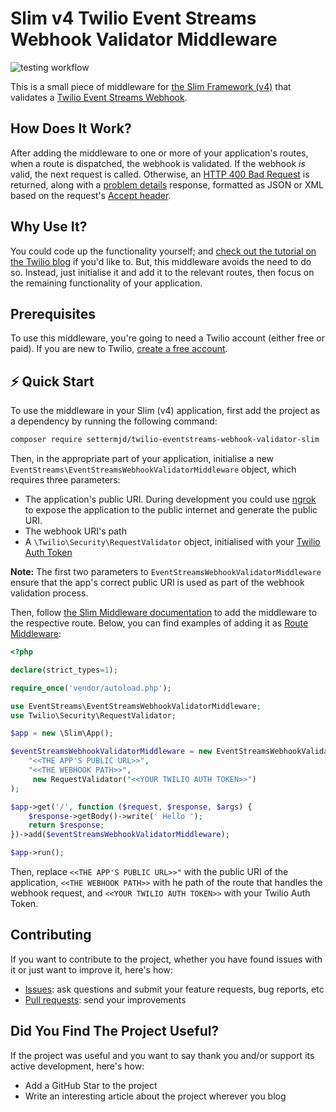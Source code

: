# Slim v4 Twilio Event Streams Webhook Validator Middleware

![testing workflow](https://github.com/settermjd/twilio-eventstreams-webhook-validator-slim/actions/workflows/php.yml/badge.svg)

This is a small piece of middleware for [the Slim Framework (v4)][slim_url] that validates a [Twilio Event Streams Webhook][twilio_event_streams_webhook_url].

## How Does It Work?

After adding the middleware to one or more of your application's routes, when a route is dispatched, the webhook is validated.
If the webhook _is_ valid, the next request is called. 
Otherwise, an [HTTP 400 Bad Request][http_400_bad_request_url] is returned, along with a [problem details][problem_details_rfc_url] response, formatted as JSON or XML based on the request's [Accept header][accept_header_url].

## Why Use It?

You could code up the functionality yourself; and [check out the tutorial on the Twilio blog][twilio_blog_url] if you'd like to.
But, this middleware avoids the need to do so.
Instead, just initialise it and add it to the relevant routes, then focus on the remaining functionality of your application.

## Prerequisites

To use this middleware, you're going to need a Twilio account (either free or paid). 
If you are new to Twilio, [create a free account][twilio_referral_url].

## ⚡️ Quick Start

To use the middleware in your Slim (v4) application, first add the project as a dependency by running the following command:

```bash 
composer require settermjd/twilio-eventstreams-webhook-validator-slim
```

Then, in the appropriate part of your application, initialise a new `EventStreams\EventStreamsWebhookValidatorMiddleware` object, which requires three parameters:

- The application's public URI. During development you could use [ngrok][ngrok_url] to expose the application to the public internet and generate the public URI.
- The webhook URI's path
- A `\Twilio\Security\RequestValidator` object, initialised with your [Twilio Auth Token][twilio_auth_token_url]

**Note:** The first two parameters to `EventStreamsWebhookValidatorMiddleware` ensure that the app's correct public URI is used as part of the webhook validation process.

Then, follow [the Slim Middleware documentation][slim_middleware_docs_url] to add the middleware to the respective route.
Below, you can find examples of adding it as [Route Middleware][slim_docs_route_middleware_url]:

```php
<?php

declare(strict_types=1);

require_once('vendor/autoload.php');

use EventStreams\EventStreamsWebhookValidatorMiddleware;
use Twilio\Security\RequestValidator;

$app = new \Slim\App();

$eventStreamsWebhookValidatorMiddleware = new EventStreamsWebhookValidatorMiddleware(
    "<<THE APP'S PUBLIC URL>>",
    "<<THE WEBHOOK PATH>>",
     new RequestValidator("<<YOUR TWILIO AUTH TOKEN>>")
);

$app->get('/', function ($request, $response, $args) {
    $response->getBody()->write(' Hello ');
    return $response;
})->add($eventStreamsWebhookValidatorMiddleware);

$app->run();
```

Then, replace `<<THE APP'S PUBLIC URL>>"` with the public URI of the application, `<<THE WEBHOOK PATH>>` with he path of the route that handles the webhook request, and `<<YOUR TWILIO AUTH TOKEN>>` with your Twilio Auth Token.

## Contributing

If you want to contribute to the project, whether you have found issues with it or just want to improve it, here's how:

- [Issues][issues_url]: ask questions and submit your feature requests, bug reports, etc
- [Pull requests][pull_requests_url]: send your improvements

## Did You Find The Project Useful?

If the project was useful and you want to say thank you and/or support its active development, here's how:

- Add a GitHub Star to the project
- Write an interesting article about the project wherever you blog

[issues_url]: https://github.com/settermjd/twilio-eventstreams-webhook-validator-slim/issues
[pull_requests_url]: https://github.com/settermjd/twilio-eventstreams-webhook-validator-slim/pulls
[accept_header_url]: https://developer.mozilla.org/en-US/docs/Web/HTTP/Headers/Accept
[problem_details_rfc_url]: https://datatracker.ietf.org/doc/html/rfc7807
[http_400_bad_request_url]: https://developer.mozilla.org/en-US/docs/Web/HTTP/Status/400
[ngrok_url]: https://ngrok.com/
[twilio_auth_token_url]: https://help.twilio.com/articles/223136027-Auth-Tokens-and-How-to-Change-Them 
[twilio_referral_url]: https://www.twilio.com/referral/QlBtVJ
[twilio_event_streams_webhook_url]: https://www.twilio.com/docs/events/webhook-quickstart 
[slim_url]: https://www.slimframework.com/
[slim_middleware_docs_url]: https://www.slimframework.com/docs/v4/concepts/middleware.html#registering-middleware
[slim_docs_route_middleware_url]: https://www.slimframework.com/docs/v4/concepts/middleware.html#route-middleware
[twilio_blog_url]: https://www.twilio.com/en-us/blog/validate-twilio-event-streams-webhooks-php